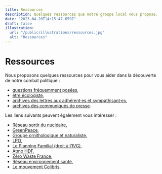 ```yaml
---
title: Ressources
description: Quelques ressources que notre groupe local vous propose.
date: "2023-04-20T14:15:47.659Z"
draft: false
illustration:
  url: "/public/illustrations/ressources.jpg"
  alt: "Ressources"
---
```


# Ressources

Nous proposons quelques ressources pour vous aider dans la découverte de notre combat politique :

- [questions fréquemment posées](/ressources/faq),
- [être écologiste](/ressources/etre-ecologiste),
- [archives des lettres aux adhérent·es et sympathisant·es](https://drive.google.com/drive/u/2/folders/1ai43TauLWdLgRSBv670HBCTmJOO9UaL2),
- [archives des communiqués de presse](https://drive.google.com/drive/u/2/folders/1dGPkrksHbigVHMNse1RjjAlvJsbcsI8y).

Les liens suivants peuvent également vous intéresser :

- [Réseau sortir du nucléaire](https://www.sortirdunucleaire.org/),
- [GreenPeace](https://www.greenpeace.fr/),
- [Groupe ornithologique et naturaliste](https://gon.fr/gon/section-la-gorgebleue/),
- [LPO](https://www.lpo.fr/),
- [Le Planning Familial (droit à l’IVG)](https://www.planning-familial.org/fr),
- [Atmo HDF](https://www.atmo-hdf.fr/),
- [Zéro Waste France](https://zerowastefrance.org),
- [Réseau environnement santé](http://www.reseau-environnement-sante.fr/),
- [Le mouvement Colibris](https://www.colibris-lemouvement.org/).
